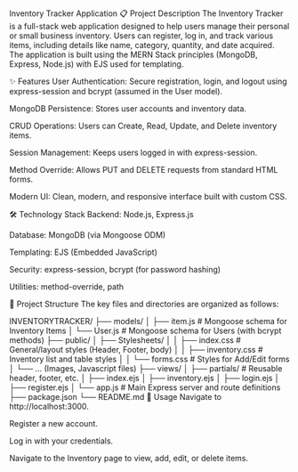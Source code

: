 Inventory Tracker Application
📋 Project Description
The Inventory Tracker is a full-stack web application designed to help users manage their personal or small business inventory. Users can register, log in, and track various items, including details like name, category, quantity, and date acquired. The application is built using the MERN Stack principles (MongoDB, Express, Node.js) with EJS used for templating.

✨ Features
User Authentication: Secure registration, login, and logout using express-session and bcrypt (assumed in the User model).

MongoDB Persistence: Stores user accounts and inventory data.

CRUD Operations: Users can Create, Read, Update, and Delete inventory items.

Session Management: Keeps users logged in with express-session.

Method Override: Allows PUT and DELETE requests from standard HTML forms.

Modern UI: Clean, modern, and responsive interface built with custom CSS.

🛠️ Technology Stack
Backend: Node.js, Express.js

Database: MongoDB (via Mongoose ODM)

Templating: EJS (Embedded JavaScript)

Security: express-session, bcrypt (for password hashing)

Utilities: method-override, path



📂 Project Structure
The key files and directories are organized as follows:

INVENTORYTRACKER/
├── models/
│   ├── item.js          # Mongoose schema for Inventory Items
│   └── User.js          # Mongoose schema for Users (with bcrypt methods)
├── public/
│   ├── Stylesheets/
│   │   ├── index.css    # General/layout styles (Header, Footer, body)
│   │   ├── inventory.css # Inventory list and table styles
│   │   └── forms.css    # Styles for Add/Edit forms
│   └── ... (Images, Javascript files)
├── views/
│   ├── partials/        # Reusable header, footer, etc.
│   ├── index.ejs
│   ├── inventory.ejs
│   ├── login.ejs
│   ├── register.ejs
│   └── app.js           # Main Express server and route definitions
├── package.json
└── README.md
📝 Usage
Navigate to http://localhost:3000.

Register a new account.

Log in with your credentials.

Navigate to the Inventory page to view, add, edit, or delete items.
